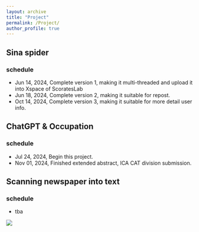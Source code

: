 ```yaml
---
layout: archive
title: "Project"
permalink: /Project/
author_profile: true
---
```


## Sina spider
### schedule
- Jun 14, 2024, Complete version 1, making it multi-threaded and upload it into Xspace of ScoratesLab
- Jun 18, 2024, Complete version 2, making it suitable for repost.
- Oct 14, 2024, Complete version 3, making it suitable for more detail user info.

## ChatGPT & Occupation
### schedule
- Jul 24, 2024, Begin this project.
- Nov 01, 2024, Finished extended abstract, ICA CAT division submission.

## Scanning newspaper into text
### schedule
- tba


<img src="https://user-images.githubusercontent.com/543384/192227995-fdb3a693-2f68-4dc4-b9bd-06053066322f.png">
